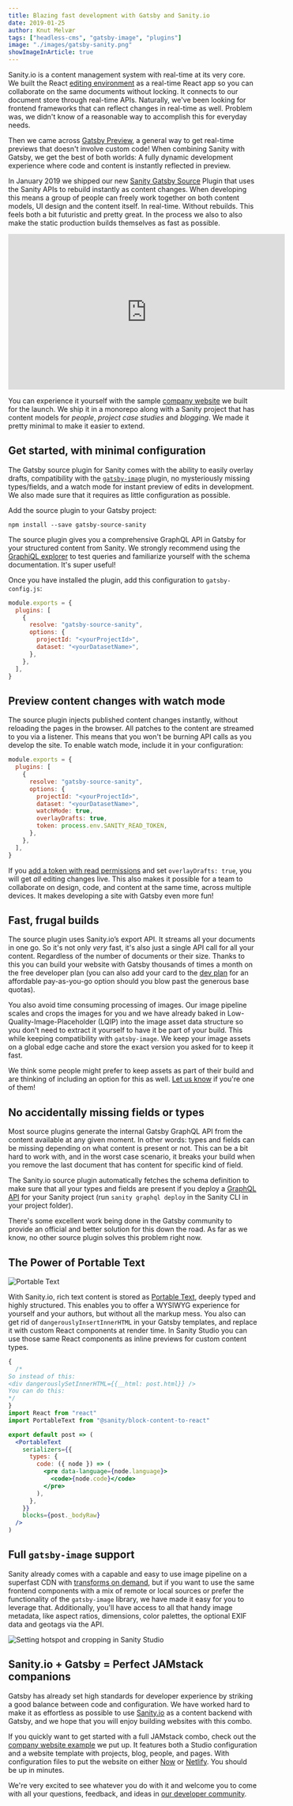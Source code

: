 ```yaml
---
title: Blazing fast development with Gatsby and Sanity.io
date: 2019-01-25
author: Knut Melvær
tags: ["headless-cms", "gatsby-image", "plugins"]
image: "./images/gatsby-sanity.png"
showImageInArticle: true
---
```


Sanity.io is a content management system with real-time at its very core. We built the React [editing environment](https://github.com/sanity-io/sanity) as a real-time React app so you can collaborate on the same documents without locking. It connects to our document store through real-time APIs. Naturally, we've been looking for frontend frameworks that can reflect changes in real-time as well. Problem was, we didn't know of a reasonable way to accomplish this for everyday needs.

Then we came across [Gatsby Preview](/blog/2018-07-17-announcing-gatsby-preview/), a general way to get real-time previews that doesn't involve custom code! When combining Sanity with Gatsby, we get the best of both worlds: A fully dynamic development experience where code and content is instantly reflected in preview.

In January 2019 we shipped our new [Sanity Gatsby Source](https://github.com/sanity-io/gatsby-source-sanity) Plugin that uses the Sanity APIs to rebuild instantly as content changes. When developing this means a group of people can freely work together on both content models, UI design and the content itself. In real-time. Without rebuilds. This feels both a bit futuristic and pretty great. In the process we also to also make the static production builds themselves as fast as possible.

<iframe width="560" height="315" src="https://www.youtube.com/embed/STtpXBvJmDA" frameborder="0" allow="accelerometer; autoplay; encrypted-media; gyroscope; picture-in-picture" allowfullscreen></iframe>

You can experience it yourself with the sample [company website](https://github.com/sanity-io/example-company-website-gatsby-sanity-combo) we built for the launch. We ship it in a monorepo along with a Sanity project that has content models for _people_, _project case studies_ and _blogging_. We made it pretty minimal to make it easier to extend.

## Get started, with minimal configuration

The Gatsby source plugin for Sanity comes with the ability to easily overlay drafts, compatibility with the [`gatsby-image`](/packages/gatsby-image) plugin, no mysteriously missing types/fields, and a watch mode for instant preview of edits in development. We also made sure that it requires as little configuration as possible.

Add the source plugin to your Gatsby project:

```shell
npm install --save gatsby-source-sanity
```

The source plugin gives you a comprehensive GraphQL API in Gatsby for your structured content from Sanity. We strongly recommend using the [GraphiQL explorer](/docs/introducing-graphiql/) to test queries and familiarize yourself with the schema documentation. It's super useful!

Once you have installed the plugin, add this configuration to `gatsby-config.js`:

```js
module.exports = {
  plugins: [
    {
      resolve: "gatsby-source-sanity",
      options: {
        projectId: "<yourProjectId>",
        dataset: "<yourDatasetName>",
      },
    },
  ],
}
```

## Preview content changes with watch mode

The source plugin injects published content changes instantly, without reloading the pages in the browser. All patches to the content are streamed to you via a listener. This means that you won't be burning API calls as you develop the site. To enable watch mode, include it in your configuration:

```js
module.exports = {
  plugins: [
    {
      resolve: "gatsby-source-sanity",
      options: {
        projectId: "<yourProjectId>",
        dataset: "<yourDatasetName>",
        watchMode: true,
        overlayDrafts: true,
        token: process.env.SANITY_READ_TOKEN,
      },
    },
  ],
}
```

If you [add a token with read permissions](https://github.com/sanity-io/example-company-website-gatsby-sanity-combo#enable-gatsby-watch-mode-for-drafts) and set `overlayDrafts: true`, you will get _all_ editing changes live. This also makes it possible for a team to collaborate on design, code, and content at the same time, across multiple devices. It makes developing a site with Gatsby even more fun!

## Fast, frugal builds

The source plugin uses Sanity.io’s export API. It streams all your documents in one go. So it's not only _very_ fast, it's also just a single API call for all your content. Regardless of the number of documents or their size. Thanks to this you can build your website with Gatsby thousands of times a month on the free developer plan (you can also add your card to the [dev plan](https://www.sanity.io/pricing/dev-2018-08-21) for an affordable pay-as-you-go option should you blow past the generous base quotas).

You also avoid time consuming processing of images. Our image pipeline scales and crops the images for you and we have already baked in Low-Quality-Image-Placeholder (LQIP) into the image asset data structure so you don't need to extract it yourself to have it be part of your build. This while keeping compatibility with `gatsby-image`. We keep your image assets on a global edge cache and store the exact version you asked for to keep it fast.

We think some people might prefer to keep assets as part of their build and are thinking of including an option for this as well. [Let us know](https://slack.sanity.io) if you're one of them!

## No accidentally missing fields or types

Most source plugins generate the internal Gatsby GraphQL API from the content available at any given moment. In other words: types and fields can be missing depending on what content is present or not. This can be a bit hard to work with, and in the worst case scenario, it breaks your build when you remove the last document that has content for specific kind of field.

The Sanity.io source plugin automatically fetches the schema definition to make sure that all your types and fields are present if you deploy a [GraphQL API](https://www.sanity.io/help/graphql-beta) for your Sanity project (run `sanity graphql deploy` in the Sanity CLI in your project folder).

There's some excellent work being done in the Gatsby community to provide an official and better solution for this down the road. As far as we know, no other source plugin solves this problem right now.

## The Power of Portable Text

![Portable Text](./images/portable-text.png)

With Sanity.io, rich text content is stored as [Portable Text](https://www.portabletext.org), deeply typed and highly structured. This enables you to offer a WYSIWYG experience for yourself and your authors, but without all the markup mess. You also can get rid of `dangerouslyInsertInnerHTML` in your Gatsby templates, and replace it with custom React components at render time. In Sanity Studio you can use those same React components as inline previews for custom content types.

```jsx
{
  /*
So instead of this:
<div dangerouslySetInnerHTML={{__html: post.html}} />
You can do this:
*/
}
import React from "react"
import PortableText from "@sanity/block-content-to-react"

export default post => (
  <PortableText
    serializers={{
      types: {
        code: ({ node }) => (
          <pre data-language={node.language}>
            <code>{node.code}</code>
          </pre>
        ),
      },
    }}
    blocks={post._bodyRaw}
  />
)
```

## Full `gatsby-image` support

Sanity already comes with a capable and easy to use image pipeline on a superfast CDN with [transforms on demand](https://www.sanity.io/docs/front-ends/presenting-images), but if you want to use the same frontend components with a mix of remote or local sources or prefer the functionality of the `gatsby-image` library, we have made it easy for you to leverage that. Additionally, you'll have access to all that handy image metadata, like aspect ratios, dimensions, color palettes, the optional EXIF data and geotags via the API.

![Setting hotspot and cropping in Sanity Studio](./images/hotspot-cropping.png)

## Sanity.io + Gatsby = Perfect JAMstack companions

Gatsby has already set high standards for developer experience by striking a good balance between code and configuration. We have worked hard to make it as effortless as possible to use [Sanity.io](https://www.sanity.io) as a content backend with Gatsby, and we hope that you will enjoy building websites with this combo.

If you quickly want to get started with a full JAMstack combo, check out the [company website example](https://github.com/sanity-io/example-company-website-gatsby-sanity-combo) we put up. It features both a Studio configuration and a website template with projects, blog, people, and pages. With configuration files to put the website on either [Now](https://zeit.co) or [Netlify](https://netlify.com). You should be up in minutes.

We're very excited to see whatever you do with it and welcome you to come with all your questions, feedback, and ideas in [our developer community](https://slack.sanity.io).
